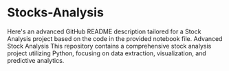 # Stocks-Analysis
 Here's an advanced GitHub README description tailored for a Stock Analysis project based on the code in the provided notebook file.  Advanced Stock Analysis This repository contains a comprehensive stock analysis project utilizing Python, focusing on data extraction, visualization, and predictive analytics.
